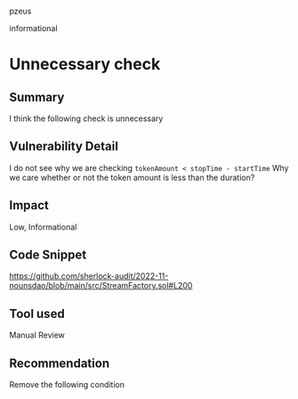 pzeus

informational

# Unnecessary check

## Summary
I think the following check is unnecessary
## Vulnerability Detail
I do not see why we are checking `tokenAmount < stopTime - startTime`
Why we care whether or not the token amount is less than the duration?
## Impact
Low, Informational
## Code Snippet
https://github.com/sherlock-audit/2022-11-nounsdao/blob/main/src/StreamFactory.sol#L200
## Tool used

Manual Review

## Recommendation
Remove the following condition